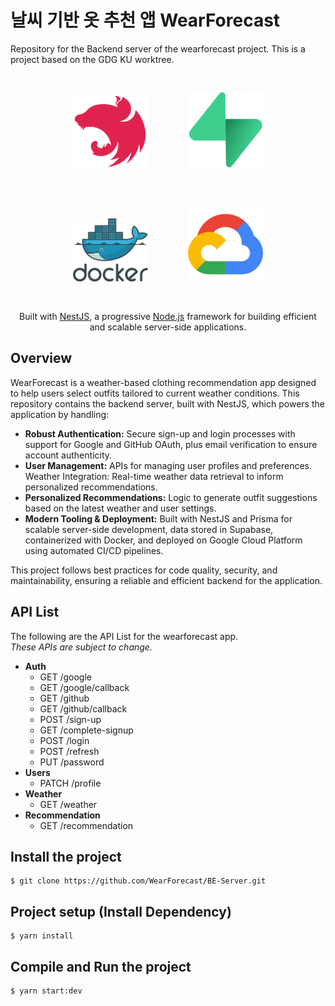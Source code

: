 <h1>날씨 기반 옷 추천 앱 WearForecast</h1>
<p>
  Repository for the Backend server of the wearforecast project.
  This is a project based on the GDG KU worktree.
</p>

<p align="center">
  <img src="./images/Nestjs_logo.svg" alt="NestJS Logo" width="120" style="margin: 30px;">
  <img src="./images/supabase-icon.svg" alt="Supabase Logo" width="120" style="margin: 30px;">
  <img src="./images/docker-official.svg" alt="Docker Logo" width="120" style="margin: 30px;">
  <img src="./images/google_cloud-icon.svg" alt="GCP Logo" width="120" style="margin: 30px;">
</p>

<p align="center">Built with <a href=https://github.com/nestjs/nest>NestJS</a>, a progressive <a href="http://nodejs.org" target="_blank">Node.js</a> framework for building efficient and scalable server-side applications.</p>

<h2>Overview</h2>
<p style="font-weight: normal">
  WearForecast is a weather-based clothing recommendation app designed to help users select outfits
  tailored to current weather conditions. This repository contains the backend server, built with
  NestJS, which powers the application by handling:
</p>

<ul>
  <li>
    <strong>Robust Authentication:</strong> Secure sign-up and login processes with support for
    Google and GitHub OAuth, plus email verification to ensure account authenticity.
  </li>
  <li>
    <strong>User Management:</strong> APIs for managing user profiles and preferences.
    Weather Integration: Real-time weather data retrieval to inform personalized recommendations.
  </li>
  <li>
    <strong>Personalized Recommendations:</strong> Logic to generate outfit suggestions based on the latest
    weather and user settings.
  </li>
  <li>
    <strong>Modern Tooling &amp; Deployment:</strong> Built with NestJS and Prisma for scalable
    server-side development, data stored in Supabase, containerized with Docker, and deployed on Google Cloud Platform
    using automated CI/CD pipelines.
  </li>
</ul>

<p>
  This project follows best practices for code quality, security, and maintainability, ensuring a
  reliable and efficient backend for the application.
</p>

<h2>API List</h2>
<p>
  The following are the API List for the wearforecast app.<br>
  <em>These APIs are subject to change.</em>
</p>

<ul>
  <li>
    <strong>Auth</strong>
    <ul>
      <li>GET /google</li>
      <li>GET /google/callback</li>
      <li>GET /github</li>
      <li>GET /github/callback</li>
      <li>POST /sign-up</li>
      <li>GET /complete-signup</li>
      <li>POST /login</li>
      <li>POST /refresh</li>
      <li>PUT /password</li>
    </ul>
  </li>
  <li>
    <strong>Users</strong>
    <ul>
      <li>PATCH /profile</li>
    </ul>
  </li>
  <li>
    <strong>Weather</strong>
    <ul>
      <li>GET /weather</li>
    </ul>
  </li>
  <li>
    <strong>Recommendation</strong>
    <ul>
      <li>GET /recommendation</li>
    </ul>
  </li>
</ul>

<h2>Install the project</h2>
<pre><code>$ git clone https://github.com/WearForecast/BE-Server.git</code></pre>

<h2>Project setup (Install Dependency)</h2>
<pre><code>$ yarn install</code></pre>

<h2>Compile and Run the project</h2>
<pre><code>$ yarn start:dev</code></pre>